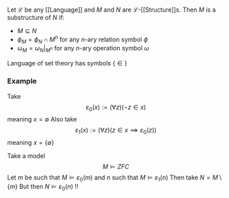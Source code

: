 Let $\mathcal{L}$ be any [[Language]] and $M$ and $N$ are $\mathcal{L}$-[[Structure]]s.
Then $M$ is a substructure of $N$ if:
- $M\subseteq N$
- $\phi_{M}=\phi_{N}\cap M^{n}$ for any $n$-ary relation symbol $\phi$ 
- $\omega_{M}=\omega_{N}|_{M^{n}}$ for any $n$-ary operation symbol $\omega$

Language of set theory has symbols $\{ \in \}$
### Example
Take
$$
\varepsilon_{0}(x) := (\forall z)(\neg z \in x)
$$
meaning $x=\emptyset$
Also take
$$
\varepsilon_{1}(x):=(\forall z)(z\in x \implies \varepsilon_{0}(z))
$$
meaning $x=\{ \emptyset \}$

Take a model
$$
M\models ZFC
$$
Let $m$ be such that $M\models\varepsilon_{0}(m)$ 
and $n$ such that $M\models\varepsilon_{1}(n)$
Then take $N=M\setminus\{ m \}$
But then $N\models\varepsilon_{0}(n)$ !! 